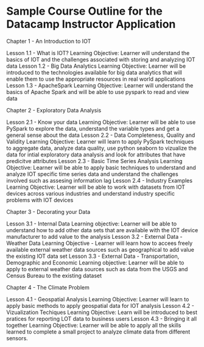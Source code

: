 # Sample Course Outline for the Datacamp Instructor Application

Chapter 1 - An Introduction to IOT

Lesson 1.1 - What is IOT?
 Learning Objective: Learner will understand the basics of IOT and the challenges associated with storing and analyzing IOT data
Lesson 1.2 - Big Data Analytics 
 Learning Objective: Learner will be introduced to the technologies available for big data analytics that will enable them to use the appropriate resources in real world applications
Lesson 1.3 - ApacheSpark
 Learning Objective: Learner will understand the basics of Apache Spark and will be able to use pyspark to read and view data
 
Chapter 2 - Exploratory Data Analysis

Lesson 2.1 - Know your data
 Learning Objective: Learner will be able to use PySpark to explore the data, understand the variable types and get a general sense about the data
Lesson 2.2 - Data Completeness, Quality and Validity
 Learning Objective: Learner will learn to apply PySpark techniques to aggregate data, analyze data quality, use python seaborn to vizualize the data for intial exploratory data analysis and look for attributes that have predicitve attributes
Lesson 2.3 - Basic Time Series Analysis
 Learning Objective: Learner will be able to apply basic techniques to understand and analyze IOT specific time series data and understand the challenges involved such as assesing information lag
Lesson 2.4 - Industry Examples
 Learning Objective: Learner will be able to work with datasets from IOT devices across various industries and understand industry specific problems with IOT devices

Chapter 3 - Decorating your Data 

Lesson 3.1 - Internal Data
Learning objective: Learner will be able to understand how to add other data sets that are available with the IOT device manufacturer to add value to the analysis
Lesson 3.2 - External Data - Weather Data
Learning Objective - Learner will learn how to accees freely available external weather data sources such as geographical to add value the existing IOT data set
Lesson 3.3 - External Data - Transportation, Demographic and Economic 
Learning objective: Learner will be able to apply to external weather data sources such as data from the USGS and Census Bureau to the existing dataset

Chapter 4 - The Climate Problem

Lesson 4.1 - Geospatial Analysis
Learning Objective: Learner will learn to apply basic methods to apply geospatial data for IOT analysis
Lesson 4.2 - Vizualization Techiques
Learning Objective: Learn will be introduced to best pratices for reporting LOT data to business users 
Lesson 4.3 - Bringing it all together
Learning Objective: Learner will be able to apply all the skills learned to complete a small project to analyze climate data from different sensors. 
